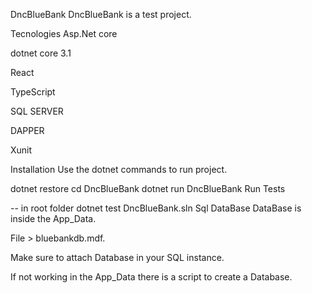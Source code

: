 DncBlueBank
DncBlueBank is a test project.

Tecnologies
Asp.Net core

dotnet core 3.1

React

TypeScript

SQL SERVER

DAPPER

Xunit

Installation
Use the dotnet commands to run project.

dotnet restore
cd DncBlueBank
dotnet run DncBlueBank
Run Tests

-- in root folder
dotnet test DncBlueBank.sln
Sql DataBase
DataBase is inside the App_Data.

File > bluebankdb.mdf.

Make sure to attach Database in your SQL instance.

If not working in the App_Data there is a script to create a Database.
